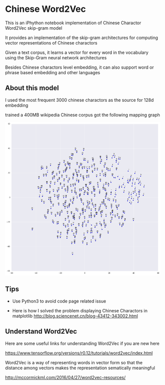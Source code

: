# Chinese Word2Vec
This is an iPhython notebook implementation of Chinese Charactor Word2Vec skip-gram model

It provides an implementation of the skip-gram architectures for computing vector representations of Chinese charactors

Given a text corpus, it learns a vector for every word in the vocabulary using the Skip-Gram neural network architectures

Besides Chinese charactors level embedding, it can also support word or phrase based embedding and other languages

## About this model

I used the most frequent 3000 chinese charactors as the source for 128d embedding
 
trained a 400MB wikipedia Chinese corpus got the following mapping graph

![DEMO](/demo/embedding128%20window4%20iteration5000001.png?raw=true)

## Tips

- Use Python3 to avoid code page related issue

- Here is how I solved the problem displaying Chinese Charactors in matplotlib http://blog.sciencenet.cn/blog-43412-343002.html

## Understand Word2Vec

Here are some useful links for understanding Word2Vec if you are new here

https://www.tensorflow.org/versions/r0.12/tutorials/word2vec/index.html

Word2Vec is a way of representing words in vector form 
so that the distance among vectors makes the representation sematically meaningful

http://mccormickml.com/2016/04/27/word2vec-resources/
